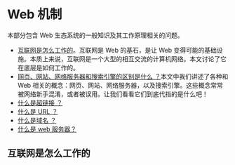 # Web 机制

本部分包含 Web 生态系统的一般知识及其工作原理相关的问题。

- [互联网是怎么工作的]()。互联网是 Web 的基石，是让 Web 变得可能的基础设施。本质上来说，互联网是一个大型的相互交流的计算机网络。本文讨论了它在底层是如何工作的。
- [网页、网站、网络服务器和搜索引擎的区别是什么 ？]()本文中我们讲述了各种和 Web 相关的概念：网页、网站、网络服务器，以及搜索引擎。这些概念常常被网络新手混淆，或者被误用。让我们看看它们到底代指的是什么吧！
- [什么是超链接 ？]()
- [什么是 URL ？]()
- [什么是域名 ？]()
- [什么是 web 服务器？]()


## 互联网是怎么工作的